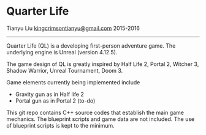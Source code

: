 # Quarter Life

Tianyu Liu
kingcrimsontianyu@gmail.com
2015-2016

------

Quarter Life (QL) is a developing first-person adventure game. The underlying engine is Unreal (version 4.12.5).

The game design of QL is greatly inspired by Half Life 2, Portal 2, Witcher 3, Shadow Warrior, Unreal Tournament, Doom 3.

Game elements currently being implemented include
+ Gravity gun as in Half life 2
+ Portal gun as in Portal 2 (to-do)

This git repo contains C++ source codes that establish the main game mechanics. The blueprint scripts and game data are not included. The use of blueprint scripts is kept to the minimum.